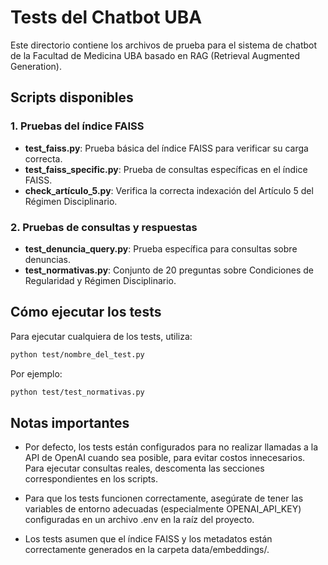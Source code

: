 # Tests del Chatbot UBA

Este directorio contiene los archivos de prueba para el sistema de chatbot de la Facultad de Medicina UBA basado en RAG (Retrieval Augmented Generation).

## Scripts disponibles

### 1. Pruebas del índice FAISS
- **test_faiss.py**: Prueba básica del índice FAISS para verificar su carga correcta.
- **test_faiss_specific.py**: Prueba de consultas específicas en el índice FAISS.
- **check_artículo_5.py**: Verifica la correcta indexación del Artículo 5 del Régimen Disciplinario.

### 2. Pruebas de consultas y respuestas
- **test_denuncia_query.py**: Prueba específica para consultas sobre denuncias.
- **test_normativas.py**: Conjunto de 20 preguntas sobre Condiciones de Regularidad y Régimen Disciplinario.

## Cómo ejecutar los tests

Para ejecutar cualquiera de los tests, utiliza:

```bash
python test/nombre_del_test.py
```

Por ejemplo:
```bash
python test/test_normativas.py
```

## Notas importantes

- Por defecto, los tests están configurados para no realizar llamadas a la API de OpenAI cuando sea posible, para evitar costos innecesarios. Para ejecutar consultas reales, descomenta las secciones correspondientes en los scripts.

- Para que los tests funcionen correctamente, asegúrate de tener las variables de entorno adecuadas (especialmente OPENAI_API_KEY) configuradas en un archivo .env en la raíz del proyecto.

- Los tests asumen que el índice FAISS y los metadatos están correctamente generados en la carpeta data/embeddings/. 